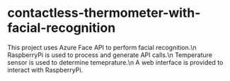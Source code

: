 # contactless-thermometer-with-facial-recognition

This project uses Azure Face API to perform facial recognition.\n 
RaspberryPi is used to process and generate API calls.\n
Temperature sensor is used to determine temeprature.\n
A web interface is provided to interact with RaspberryPi.
